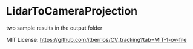 # LidarToCameraProjection

two sample results in the output folder

MIT License: https://github.com/itberrios/CV_tracking?tab=MIT-1-ov-file
